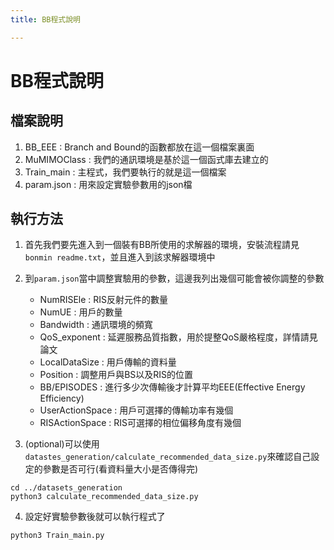 ```yaml
---
title: BB程式說明

---
```


# BB程式說明

## 檔案說明
1. BB_EEE
    : 	Branch and Bound的函數都放在這一個檔案裏面
2. MuMIMOClass
    :    我們的通訊環境是基於這一個函式庫去建立的
3. Train_main
    :    主程式，我們要執行的就是這一個檔案
4. param.json
    :    用來設定實驗參數用的json檔

## 執行方法

1. 首先我們要先進入到一個裝有BB所使用的求解器的環境，安裝流程請見`bonmin readme.txt`，並且進入到該求解器環境中
2. 到`param.json`當中調整實驗用的參數，這邊我列出幾個可能會被你調整的參數
    *    NumRISEle
            :   RIS反射元件的數量
    *    NumUE
            :   用戶的數量
    *    Bandwidth
            :   通訊環境的頻寬
    *    QoS_exponent
            :   延遲服務品質指數，用於提整QoS嚴格程度，詳情請見論文
    *    LocalDataSize
            :   用戶傳輸的資料量
    *    Position
            :   調整用戶與BS以及RIS的位置
    *    BB/EPISODES
            :   進行多少次傳輸後才計算平均EEE(Effective Energy Efficiency)
    *    UserActionSpace
            :   用戶可選擇的傳輸功率有幾個
    *    RISActionSpace
            :   RIS可選擇的相位偏移角度有幾個
            
3. (optional)可以使用`datastes_generation/calculate_recommended_data_size.py`來確認自己設定的參數是否可行(看資料量大小是否傳得完)

```python!
cd ../datasets_generation
python3 calculate_recommended_data_size.py
```

4. 設定好實驗參數後就可以執行程式了

```python!
python3 Train_main.py
```
